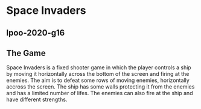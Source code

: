 # Space Invaders
## lpoo-2020-g16

## The Game
Space Invaders is a fixed shooter game in which the player controls a ship by moving it horizontally across the bottom of the screen and firing at the enemies. The aim is to defeat some rows of moving enemies, horizontally accross the screen. 
The ship has some walls protecting it from the enemies and has a limited number of lifes. 
The enemies can also fire at the ship and have different strengths.
